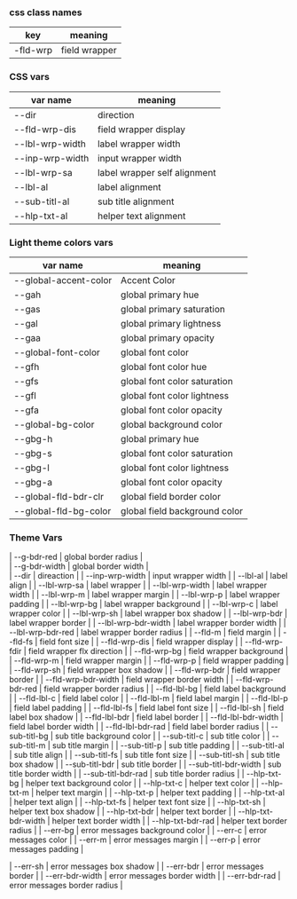 ### css class names

| key | meaning       |
| --- | ------------- |
| -fld-wrp | field wrapper |

### CSS vars

| var name   | meaning                      |
| ---------- | ---------------------------- |
| --dir      | direction                    |
| --fld-wrp-dis   | field wrapper display        |
| --lbl-wrp-width | label wrapper width          |
| --inp-wrp-width | input wrapper width          |
| --lbl-wrp-sa    | label wrapper self alignment |
| --lbl-al   | label alignment              |
| --sub-titl-al  | sub title alignment          |
| --hlp-txt-al    | helper text alignment        |

### Light theme colors vars

| var name  | meaning   |
| --------- | --------- |
| --global-accent-color  | Accent Color |
| --gah  | global primary hue |
| --gas  | global primary saturation |
| --gal  | global primary lightness  |
| --gaa  | global primary opacity    |
| --global-font-color  | global font color    |
| --gfh  | global font color hue |
| --gfs  | global font color saturation |
| --gfl  | global font color lightness  |
| --gfa  | global font color opacity    |
| --global-bg-color  | global background color    |
| --gbg-h  | global primary hue |
| --gbg-s  | global font color saturation |
| --gbg-l  | global font color lightness  |
| --gbg-a  | global font color opacity    |
| --global-fld-bdr-clr  | global field border color |    
| --global-fld-bg-color | global field background color |  

### Theme Vars

| --g-bdr-red | global border radius |  
| --g-bdr-width | global border width |  
| --dir | direaction |
| --inp-wrp-width | input wrapper width |
| --lbl-al | label align |
| --lbl-wrp-sa | label wrapper |
| --lbl-wrp-width | label wrapper width |
| --lbl-wrp-m | label wrapper margin |
| --lbl-wrp-p | label wrapper padding |
| --lbl-wrp-bg | label wrapper background |
| --lbl-wrp-c | label wrapper color |
| --lbl-wrp-sh | label wrapper box shadow |
| --lbl-wrp-bdr | label wrapper border |
| --lbl-wrp-bdr-width | label wrapper border width |
| --lbl-wrp-bdr-red | label wrapper border radius |
| --fld-m | field margin |
| --fld-fs | field font size |
| --fld-wrp-dis | field wrapper display |
| --fld-wrp-fdir | field wrapper flx direction |
| --fld-wrp-bg | field wrapper background |
| --fld-wrp-m | field wrapper margin |
| --fld-wrp-p | field wrapper padding |
| --fld-wrp-sh | field wrapper box shadow |
| --fld-wrp-bdr | field wrapper border |
| --fld-wrp-bdr-width | field wrapper border width |
| --fld-wrp-bdr-red | field wrapper border radius |
| --fld-lbl-bg | field label background |
| --fld-lbl-c | field label color |
| --fld-lbl-m | field label margin |
| --fld-lbl-p | field label padding |
| --fld-lbl-fs | field label font size |
| --fld-lbl-sh | field label box shadow |
| --fld-lbl-bdr | field label border |
| --fld-lbl-bdr-width | field label border width |
| --fld-lbl-bdr-rad | field label border radius |
| --sub-titl-bg | sub title background color |
| --sub-titl-c | sub title color |
| --sub-titl-m | sub title margin |
| --sub-titl-p | sub title padding |
| --sub-titl-al | sub title align |
| --sub-titl-fs | sub title font size |
| --sub-titl-sh | sub title box shadow |
| --sub-titl-bdr | sub title border |
| --sub-titl-bdr-width | sub title border width |
| --sub-titl-bdr-rad | sub title border radius |
| --hlp-txt-bg | helper text background color |
| --hlp-txt-c | helper text color |
| --hlp-txt-m | helper text margin |
| --hlp-txt-p | helper text padding |
| --hlp-txt-al | helper text align |
| --hlp-txt-fs | helper text font size |
| --hlp-txt-sh | helper text box shadow |
| --hlp-txt-bdr | helper text border |
| --hlp-txt-bdr-width | helper text border width |
| --hlp-txt-bdr-rad | helper text border radius |
| --err-bg | error messages background color |
| --err-c | error messages color |
| --err-m | error messages margin |
| --err-p | error messages padding |
<!-- | --err-al | error messages align |
| --err-fs | error messages font size | -->
| --err-sh | error messages box shadow |
| --err-bdr | error messages border |
| --err-bdr-width | error messages border width |
| --err-bdr-rad | error messages border radius |

